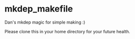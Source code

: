 # mkdep_makefile
Dan's mkdep magic for simple making :)

Please clone this in your home directory for your future health.

